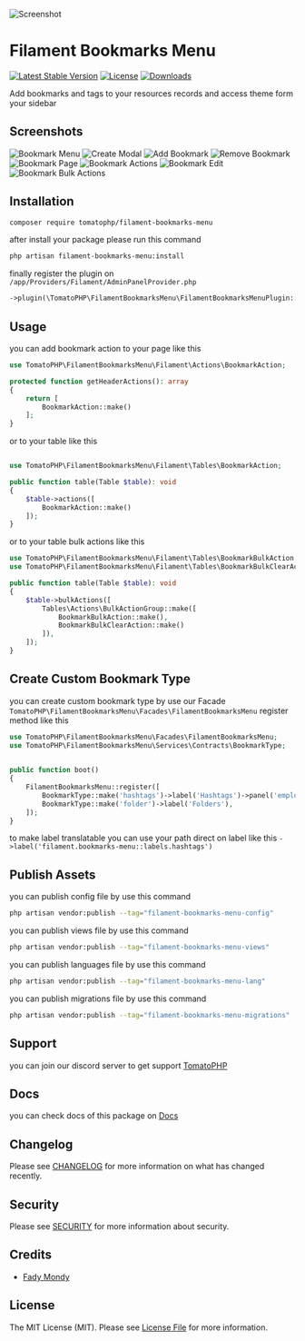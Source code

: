 ![Screenshot](https://raw.githubusercontent.com/tomatophp/filament-bookmarks-menu/master/arts/3x1io-tomato-bookmarks-menu.jpg)

# Filament Bookmarks Menu

[![Latest Stable Version](https://poser.pugx.org/tomatophp/filament-bookmarks-menu/version.svg)](https://packagist.org/packages/tomatophp/filament-bookmarks-menu)
[![License](https://poser.pugx.org/tomatophp/filament-bookmarks-menu/license.svg)](https://packagist.org/packages/tomatophp/filament-bookmarks-menu)
[![Downloads](https://poser.pugx.org/tomatophp/filament-bookmarks-menu/d/total.svg)](https://packagist.org/packages/tomatophp/filament-bookmarks-menu)

Add bookmarks and tags to your resources records and access theme form your sidebar

## Screenshots

![Bookmark Menu](https://raw.githubusercontent.com/tomatophp/filament-bookmarks-menu/master/arts/bookmark-menu.png)
![Create Modal](https://raw.githubusercontent.com/tomatophp/filament-bookmarks-menu/master/arts/create-modal.png)
![Add Bookmark](https://raw.githubusercontent.com/tomatophp/filament-bookmarks-menu/master/arts/add-bookmark.png)
![Remove Bookmark](https://raw.githubusercontent.com/tomatophp/filament-bookmarks-menu/master/arts/remove-bookmark.png)
![Bookmark Page](https://raw.githubusercontent.com/tomatophp/filament-bookmarks-menu/master/arts/bookmark-page.png)
![Bookmark Actions](https://raw.githubusercontent.com/tomatophp/filament-bookmarks-menu/master/arts/bookmark-actions.png)
![Bookmark Edit](https://raw.githubusercontent.com/tomatophp/filament-bookmarks-menu/master/arts/bookmark-edit.png)
![Bookmark Bulk Actions](https://raw.githubusercontent.com/tomatophp/filament-bookmarks-menu/master/arts/bulk-actions.png)


## Installation

```bash
composer require tomatophp/filament-bookmarks-menu
```
after install your package please run this command

```bash
php artisan filament-bookmarks-menu:install
```


finally register the plugin on `/app/Providers/Filament/AdminPanelProvider.php`

```php
->plugin(\TomatoPHP\FilamentBookmarksMenu\FilamentBookmarksMenuPlugin::make())
```

## Usage

you can add bookmark action to your page like this

```php
use TomatoPHP\FilamentBookmarksMenu\Filament\Actions\BookmarkAction;

protected function getHeaderActions(): array
{
    return [
        BookmarkAction::make()
    ];
}
```

or to your table like this

```php

use TomatoPHP\FilamentBookmarksMenu\Filament\Tables\BookmarkAction;

public function table(Table $table): void
{
    $table->actions([
        BookmarkAction::make()
    ]);
}
```

or to your table bulk actions like this


```php
use TomatoPHP\FilamentBookmarksMenu\Filament\Tables\BookmarkBulkAction;
use TomatoPHP\FilamentBookmarksMenu\Filament\Tables\BookmarkBulkClearAction;

public function table(Table $table): void
{
    $table->bulkActions([
        Tables\Actions\BulkActionGroup::make([
            BookmarkBulkAction::make(),
            BookmarkBulkClearAction::make()
        ]),
    ]);
}
```

## Create Custom Bookmark Type

you can create custom bookmark type by use our Facade `TomatoPHP\FilamentBookmarksMenu\Facades\FilamentBookmarksMenu` register method like this

```php
use TomatoPHP\FilamentBookmarksMenu\Facades\FilamentBookmarksMenu;
use TomatoPHP\FilamentBookmarksMenu\Services\Contracts\BookmarkType;
        

public function boot()
{
    FilamentBookmarksMenu::register([
        BookmarkType::make('hashtags')->label('Hashtags')->panel('employee'),
        BookmarkType::make('folder')->label('Folders'),
    ]);
}
```

to make label translatable you can use your path direct on label like this `->label('filament.bookmarks-menu::labels.hashtags')`


## Publish Assets

you can publish config file by use this command

```bash
php artisan vendor:publish --tag="filament-bookmarks-menu-config"
```

you can publish views file by use this command

```bash
php artisan vendor:publish --tag="filament-bookmarks-menu-views"
```

you can publish languages file by use this command

```bash
php artisan vendor:publish --tag="filament-bookmarks-menu-lang"
```

you can publish migrations file by use this command

```bash
php artisan vendor:publish --tag="filament-bookmarks-menu-migrations"
```

## Support

you can join our discord server to get support [TomatoPHP](https://discord.gg/Xqmt35Uh)

## Docs

you can check docs of this package on [Docs](https://docs.tomatophp.com/plugins/laravel-package-generator)

## Changelog

Please see [CHANGELOG](CHANGELOG.md) for more information on what has changed recently.

## Security

Please see [SECURITY](SECURITY.md) for more information about security.

## Credits

- [Fady Mondy](mailto:info@3x1.io)

## License

The MIT License (MIT). Please see [License File](LICENSE.md) for more information.
